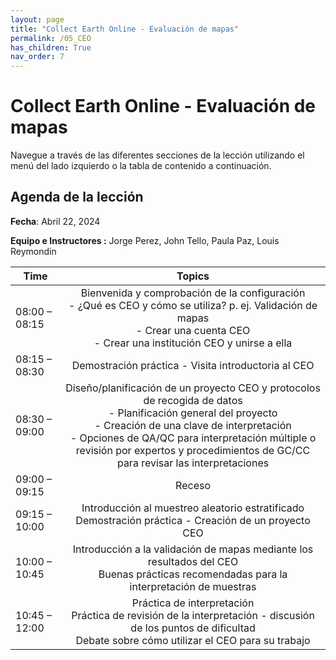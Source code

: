 ```yaml
---
layout: page
title: "Collect Earth Online - Evaluación de mapas"
permalink: /05_CEO
has_children: True
nav_order: 7
---
```


# Collect Earth Online - Evaluación de mapas

Navegue a través de las diferentes secciones de la lección utilizando el menú del lado izquierdo o la tabla de contenido a continuación.

## Agenda de la lección

**Fecha**: Abril 22, 2024

**Equipo e Instructores :** Jorge Perez, John Tello, Paula Paz, Louis Reymondin

| Time          |                                                                                                                                                 Topics                                                                                                                                                 |
|---------------|:------------------------------------------------------------------------------------------------------------------------------------------------------------------------------------------------------------------------------------------------------------------------------------------------------:|
| 08:00 – 08:15 | Bienvenida y comprobación de la configuración<br>- ¿Qué es CEO y cómo se utiliza? p. ej. Validación de mapas<br>- Crear una cuenta CEO<br>- Crear una institución CEO y unirse a ella                                                                                                                  |
| 08:15 – 08:30 | Demostración práctica - Visita introductoria al CEO                                                                                                                                                                                                                                                    |
| 08:30 – 09:00 | Diseño/planificación de un proyecto CEO y protocolos de recogida de datos<br>- Planificación general del proyecto<br>- Creación de una clave de interpretación<br>- Opciones de QA/QC para interpretación múltiple o revisión por expertos y procedimientos de GC/CC para revisar las interpretaciones |
| 09:00 – 09:15 | Receso                                                                                                                                                                                                                                                                                                 |
| 09:15 – 10:00 | Introducción al muestreo aleatorio estratificado<br>Demostración práctica - Creación de un proyecto CEO                                                                                                                                                                                                |                                                                                                                                                                                                                             |
| 10:00 – 10:45  | Introducción a la validación de mapas mediante los resultados del CEO<br>Buenas prácticas recomendadas para la interpretación de muestras                                                                                                                                                              |
| 10:45 – 12:00  | Práctica de interpretación<br>Práctica de revisión de la interpretación - discusión de los puntos de dificultad<br>Debate sobre cómo utilizar el CEO para su trabajo                                                                                                                                   |
